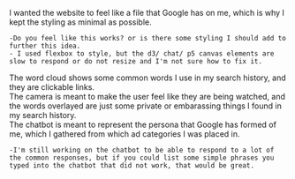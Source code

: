 I wanted the website to feel like a file that Google has on me, which is why I kept the styling as minimal as possible.  

    -Do you feel like this works? or is there some styling I should add to further this idea. 
    - I used flexbox to style, but the d3/ chat/ p5 canvas elements are slow to respond or do not resize and I'm not sure how to fix it.
The word cloud shows some common words I use in my search history, and they are clickable links.  
The camera is meant to make the user feel like they are being watched, and the words overlayed are just some private or embarassing things I found in my search history.  
The chatbot is meant to represent the persona that Google has formed of me, which I gathered from which ad categories I was placed in.   

    -I'm still working on the chatbot to be able to respond to a lot of the common responses, but if you could list some simple phrases you typed into the chatbot that did not work, that would be great. 